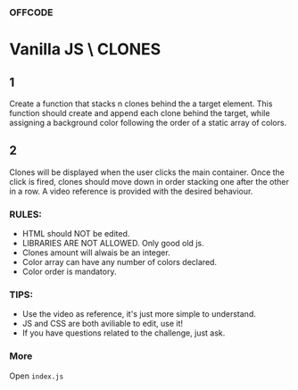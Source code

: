 ### OFFCODE

# Vanilla JS \ CLONES

## 1
Create a function that stacks n clones behind the a target element.
This function should create and append each clone behind the target, while assigning a background color following
the order of a static array of colors.

## 2
Clones will be displayed when the user clicks the main container.
Once the click is fired, clones should move down in order stacking one after the other in a row.
A video reference is provided with the desired behaviour.


### RULES:
* HTML should NOT be edited.
* LIBRARIES ARE NOT ALLOWED. Only good old js.
* Clones amount will alwais be an integer.
* Color array can have any number of colors declared.
* Color order is mandatory.


### TIPS:
* Use the video as reference, it's just more simple to understand.
* JS and CSS are both aviliable to edit, use it!
* If you have questions related to the challenge, just ask.

### More
Open `index.js`